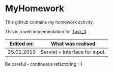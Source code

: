 # MyHomework
This gitHub contains my homework activity.

This is a web implementation for [Task_3][1].
>
| Edited on: | What was realised             |
| ---------- | ----------------------------- |
| 25.02.2019 | Servlet + Interface for input.|

Be careful - continuous refactoring :-)

[1]: https://github.com/malianov/MyHomework/tree/master/src/task_3

